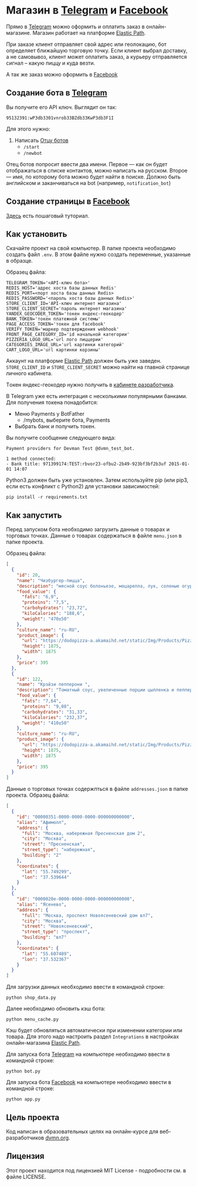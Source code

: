 # Магазин в [Telegram](https://t.me/denpet_bot) и [Facebook](https://www.facebook.com/)

Прямо в [Telegram](https://t.me/denpet_bot) можно оформить и оплатить заказ в онлайн-магазине.
Магазин работает на платформе [Elastic Path](https://www.elasticpath.com/).

При заказе клиент отправляет свой адрес или геолокацию, бот определяет ближайшую торговую точку.
Если клиент выбрал доставку, а не самовывоз, клиент может оплатить заказ, а курьеру отправляется сигнал – какую пиццу и куда везти.

А так же заказ можно оформить в [Facebook](https://www.facebook.com/)

## Создание бота в [Telegram](https://telegram.org/)
Вы получите его API ключ. Выглядит он так:
```
95132391:wP3db3301vnrob33BZdb33KwP3db3F1I
```
Для этого нужно:
1. Написать [Отцу ботов](https://telegram.me/BotFather)
    * `/start`
    * `/newbot`

Отец ботов попросит ввести два имени. Первое — как он будет отображаться в списке контактов, можно написать на русском. Второе — имя, по которому бота можно будет найти в поиске. Должно быть английском и заканчиваться на bot (например, `notification_bot`)


## Создание страницы в [Facebook](https://www.facebook.com/)
[Здесь](https://gist.github.com/voron434/3765d14574067d17aa9e676145df360e) есть пошаговый туториал.

## Как установить
Скачайте проект на свой компьютер.
В папке проекта необходимо создать файл `.env`. В этом файле нужно создать переменные, указанные в образце.

Образец файла:
```
TELEGRAM_TOKEN='<API-ключ бота>'
REDIS_HOST='адрес хоста базы данных Redis'
REDIS_PORT=<порт хоста базы данных Redis>
REDIS_PASSWORD='<пароль хоста базы данных Redis>'
STORE_CLIENT_ID='API-ключ интернет магазина'
STORE_CLIENT_SECRET='пароль интернет магазина'
YANDEX_GEOCODER_TOKEN='токен яндекс-геокодер'
BANK_TOKEN='токен платежной системы'
PAGE_ACCESS_TOKEN='токен для facebook'
VERIFY_TOKEN='маркер подтверждения webhook'
FRONT_PAGE_CATEGORY_ID='id начальной категории'
PIZZERIA_LOGO_URL='url лого пиццерии'
CATEGORIES_IMAGE_URL='url картинки категорий'
CART_LOGO_URL='url картинки корзины'
```

Аккаунт на платформе [Elastic Path](https://www.elasticpath.com/) должен быть уже заведен. `STORE_CLIENT_ID` и `STORE_CLIENT_SECRET` можно найти на главной странице личного кабинета.

Tокен яндекс-геокодер нужно получить в [кабинете разработчика](https://developer.tech.yandex.ru/).

В Telegram уже есть интеграция с несколькими популярными банками. Для получения токена понадобится:
* Меню Payments у BotFather
  - /mybots, выберите бота, Payments
* Выбрать банк и получить токен.

Вы получите сообщение следующего вида:
```
Payment providers for Devman Test @dvmn_test_bot.

1 method connected:
- Bank title: 971399174:TEST:rbvor23-ofbu2-2b49-923bf3bf2b3uf 2015-01-01 14:07
```

Python3 должен быть уже установлен. Затем используйте pip (или pip3, если есть конфликт с Python2) для установки зависимостей:
```
pip install -r requirements.txt
```


## Как запустить

Перед запуском бота необходимо загрузить данные о товарах и торговых точках.
Данные о товарах содержаться в файле `menu.json` в папке проекта.

Образец файла:
```json
[
  {
    "id": 20,
    "name": "Чизбургер-пицца",
    "description": "мясной соус болоньезе, моцарелла, лук, соленые огурчики, томаты, соус бургер",
    "food_value": {
      "fats": "6,9",
      "proteins": "7,5",
      "carbohydrates": "23,72",
      "kiloCalories": "188,6",
      "weight": "470±50"
    },
    "culture_name": "ru-RU",
    "product_image": {
      "url": "https://dodopizza-a.akamaihd.net/static/Img/Products/Pizza/ru-RU/1626f452-b56a-46a7-ba6e-c2c2c9707466.jpg",
      "height": 1875,
      "width": 1875
    },
    "price": 395
  },
  {
    "id": 122,
    "name": "Крэйзи пепперони ",
    "description": "Томатный соус, увеличенные порции цыпленка и пепперони, моцарелла, кисло-сладкий соус",
    "food_value": {
      "fats": "7,64",
      "proteins": "9,08",
      "carbohydrates": "31,33",
      "kiloCalories": "232,37",
      "weight": "410±50"
    },
    "culture_name": "ru-RU",
    "product_image": {
      "url": "https://dodopizza-a.akamaihd.net/static/Img/Products/Pizza/ru-RU/7aa1638e-1bee-4162-a2df-6bbaf683a486.jpg",
      "height": 1875,
      "width": 1875
    },
    "price": 395
  }
]
```
Данные о торговых точках содержпться в файле `addresses.json` в папке проекта.
Образец файла:
```json
[
  {
    "id": "00000351-0000-0000-0000-000000000000",
    "alias": "Афимолл",
    "address": {
      "full": "Москва, набережная Пресненская дом 2",
      "city": "Москва",
      "street": "Пресненская",
      "street_type": "набережная",
      "building": "2"
    },
    "coordinates": {
      "lat": "55.749299",
      "lon": "37.539644"
    }
  },
  {
    "id": "0000020e-0000-0000-0000-000000000000",
    "alias": "Ясенево",
    "address": {
      "full": "Москва, проспект Новоясеневский дом вл7",
      "city": "Москва",
      "street": "Новоясеневский",
      "street_type": "проспект",
      "building": "вл7"
    },
    "coordinates": {
      "lat": "55.607489",
      "lon": "37.532367"
    }
  }
]
```
Для загрузки данных необходимо ввести в командной строке:
```
python shop_data.py
```
Далее необходимо обновить кэш бота:
```
python menu_cache.py
```
Кэш будет обновляться автоматически при изменении категории или товара. Для этого надо настроить раздел `Integrations` в настройках онлайн-магазина [Elastic Path](https://www.elasticpath.com/).


Для запуска бота [Telegram](https://telegram.org/) на компьютере необходимо ввести в командной строке:
```
python bot.py
```
Для запуска бота [Facebook](https://www.facebook.com/) на компьютере необходимо ввести в командной строке:
```
python app.py
```

## Цель проекта
Код написан в образовательных целях на онлайн-курсе для веб-разработчиков [dvmn.org](https://dvmn.org/).

## Лицензия

Этот проект находится под лицензией MIT License - подробности см. в файле LICENSE.